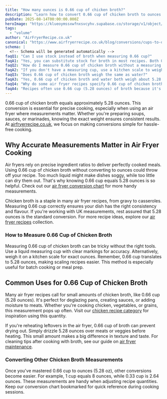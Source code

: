 ```yaml
---
title: "How many ounces is 0.66 cup of chicken broth?"
description: "Learn how to convert 0.66 cup of chicken broth to ounces in seconds. Perfect for air fryer recipes and precise cooking measurements."
pubDate: 2025-08-14T00:00:00.000Z
heroImage: "https://klueoymssxwfnxsvcyhv.supabase.co/storage/v1/object/public/Shmucket/0-66-cup-chicken-broth-to-ounces.webp"
tags:
  - "volume"
author: "AirFryerRecipe.co.uk"
canonical: "https://www.airfryerrecipe.co.uk/blog/conversions/cups-to-ounces/0-66-cup-chicken-broth-to-ounces"
schema: |
  <!-- Schema will be generated automatically -->
faqQ1: "Can I use stock instead of broth when measuring 0.66 cup?"
faqA1: "Yes, you can substitute stock for broth in most recipes. Both 0.66 cup of chicken stock and broth weigh approximately 5.28 ounces. The flavour profile may differ slightly, but the measurement remains the same."
faqQ2: "How do I measure 0.66 cup of chicken broth without a measuring cup?"
faqA2: "If you don't have a measuring cup, use a kitchen scale to weigh out 5.28 ounces. Alternatively, 0.66 cup is roughly two-thirds of a standard cup, which you can eyeball by filling a cup two-thirds full."
faqQ3: "Does 0.66 cup of chicken broth weigh the same as water?"
faqA3: "Yes, 0.66 cup of chicken broth and water both weigh about 5.28 ounces. While broth contains additional ingredients, the density is nearly identical to water for measurement purposes."
faqQ4: "Why do some air fryer recipes specify 0.66 cup of chicken broth?"
faqA4: "Recipes often use 0.66 cup (5.28 ounces) of broth because it's the perfect amount for small-batch cooking in air fryers. This quantity adds moisture without making food soggy, which is crucial for air fryer results."
---
```

<p>0.66 cup of chicken broth equals approximately 5.28 ounces. This conversion is essential for precise cooking, especially when using an air fryer where measurements matter. Whether you're preparing soups, sauces, or marinades, knowing the exact weight ensures consistent results. At <a href=https://www.airfryerrecipe.co.uk>airfryerrecipe.co.uk</a>, we focus on making conversions simple for hassle-free cooking.</p>  

<h2>Why Accurate Measurements Matter in Air Fryer Cooking</h2>  
<p>Air fryers rely on precise ingredient ratios to deliver perfectly cooked meals. Using 0.66 cup of chicken broth without converting to ounces could throw off your recipe. Too much liquid might make dishes soggy, while too little can dry them out. That's why knowing 0.66 cup equals 5.28 ounces is so helpful. Check out our <a href=https://www.airfryerrecipe.co.uk/air-fryer-conversion-chart>air fryer conversion chart</a> for more handy measurements.</p>  

<p>Chicken broth is a staple in many air fryer recipes, from gravy to casseroles. Measuring 0.66 cup correctly ensures your dish has the right consistency and flavour. If you're working with UK measurements, rest assured that 5.28 ounces is the standard conversion. For more recipe ideas, explore our <a href=https://www.airfryerrecipe.co.uk/recipes>air fryer recipes</a> collection.</p>  

<h3>How to Measure 0.66 Cup of Chicken Broth</h3>  
<p>Measuring 0.66 cup of chicken broth can be tricky without the right tools. Use a liquid measuring cup with clear markings for accuracy. Alternatively, weigh it on a kitchen scale for exact ounces. Remember, 0.66 cup translates to 5.28 ounces, making scaling recipes easier. This method is especially useful for batch cooking or meal prep.</p>  

<h2>Common Uses for 0.66 Cup of Chicken Broth</h2>  
<p>Many air fryer recipes call for small amounts of chicken broth, like 0.66 cup (5.28 ounces). It's perfect for deglazing pans, creating sauces, or adding moisture to meats. Whether you're cooking chicken, vegetables, or grains, this measurement pops up often. Visit our <a href=https://www.airfryerrecipe.co.uk/recipe-category/chicken>chicken recipe category</a> for inspiration using this quantity.</p>  

<p>If you're reheating leftovers in the air fryer, 0.66 cup of broth can prevent drying out. Simply drizzle 5.28 ounces over meats or veggies before heating. This small amount makes a big difference in texture and taste. For cleaning tips after cooking with broth, see our guide on <a href=https://www.airfryerrecipe.co.uk/air-fryer-cleaner>air fryer maintenance</a>.</p>  

<h3>Converting Other Chicken Broth Measurements</h3>  
<p>Once you've mastered 0.66 cup to ounces (5.28 oz), other conversions become easier. For example, 1 cup equals 8 ounces, while 0.33 cup is 2.64 ounces. These measurements are handy when adjusting recipe quantities. Keep our conversion chart bookmarked for quick reference during cooking sessions.</p>
